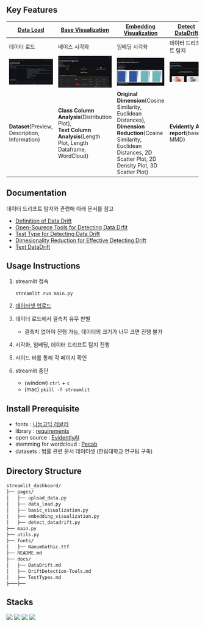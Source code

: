## Key Features

| [Data Load](pages/data_load.py) | [Base Visualization](pages/base_visualization.py) | [Embedding Visualization](pages/embedding_visualization.py) | [Detect DataDrift](pages/detect_datadrift.py) |
| ---------- | ---------- | ---------- | ---------- |
|     데이터 로드       |     베이스 시각화      |      임베딩 시각화      |    데이터 드리프트 탐지        |
|      ![alt text](img_files/image.png)      |  ![alt text](img_files/image-1.png)      |     ![alt text](img_files/image-2.png)      | ![alt text](img_files/image-3.png)     |
|  **Dataset**{Preview, Description, Information} | **Class Column Analysis**{Distribution Plot}, </br> **Text Column Analysis**{Length Plot, Length Dataframe, WordCloud}      |     **Original Dimension**{Cosine Similarity, Euclidean Distances}, <br> **Dimension Reduction**{Cosine Similarity, Euclidean Distances, 2D Scatter Plot, 2D Density Plot, 3D Scatter Plot}      | **Evidently AI report**{based MMD}          |

## Documentation
데이터 드리프트 탐지와 관련해 아래 문서를 참고
- [Definition of Data Drift](docs/DataDrift.md)
- [Open-Sourece Tools for Detecting Data Drfit](docs/DriftDetection-Tools.md)
- [Test Type for Detecting Data Drift](docs/TestTypes.md)
- [Dimesionality Reduction for Effective Detecting Drift](docs/Dimensionality-Reduction.md)
- [Text DataDrift](docs/Text-DataDrift.md)

## Usage Instructions
1. streamlit 접속
    
    ```
    streamlit run main.py
    ```

2. [데이터셋 업로드](pages/upload_data.py)
3. 데이터 로드에서 결측치 유무 판별 
    - 결측치 없어야 진행 가능, 데이터의 크기가 너무 크면 진행 불가
4. 시각화, 임베딩, 데이터 드리프트 탐지 진행
5. 사이드 바를 통해 각 페이지 확인
6. streamlit 중단

    - (window) `ctrl` + `c`
    - (mac) `pkill -f streamlit`

## Install Prerequisite
- fonts : [나눔고딕 레귤러](https://fonts.google.com/selection)
- library : [requirements](requirements.txt)
- open source : [EvidentlyAI](https://github.com/evidentlyai/evidently/tree/main/examples/integrations/streamlit_dashboard)
- stemming for wordcloud : [Pecab](https://github.com/hyunwoongko/pecab)
- datasets : 법률 관련 문서 데이터셋 (한림대학교 연구팀 구축)

## Directory Structure

```
streamlit_dashboard/
├── pages/
│   ├── upload_data.py
│   ├── data_load.py
│   ├── basic_visualization.py
│   ├── embedding_visualization.py
│   ├── detect_datadrift.py
├── main.py
├── utils.py
├── fonts/
│   ├── NanumGothic.ttf
├── README.md
├── docs/
│   ├── DataDrift.md
│   ├── DriftDetection-Tools.md
│   ├── TestTypes.md
├───├── 
```


## Stacks

<img src="https://img.shields.io/badge/Streamlit-FF4B4B?style=for-the-badge&logo=Streamlit&logoColor=white"> <img src="https://img.shields.io/badge/Pytorch-EE4C2C?style=for-the-badge&logo=Pytorch&logoColor=white"> <img src="https://img.shields.io/badge/HuggingFace-FFD21E?style=for-the-badge&logo=HuggingFace&logoColor=white"> <img src="https://img.shields.io/badge/Python-3776AB?style=for-the-badge&logo=Python&logoColor=white">